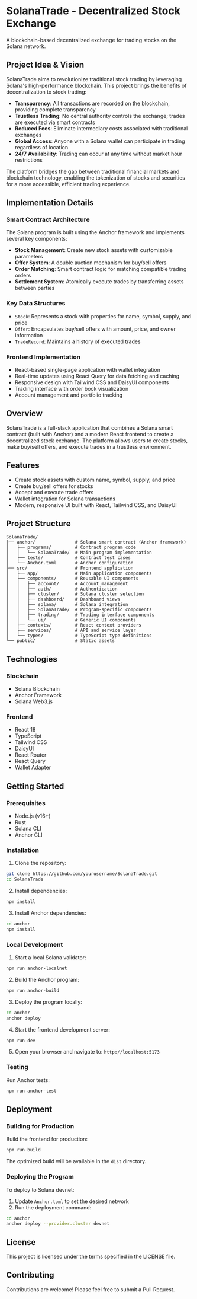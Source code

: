 # SolanaTrade - Decentralized Stock Exchange

A blockchain-based decentralized exchange for trading stocks on the Solana network.

## Project Idea & Vision

SolanaTrade aims to revolutionize traditional stock trading by leveraging Solana's high-performance blockchain. This project brings the benefits of decentralization to stock trading:

- **Transparency**: All transactions are recorded on the blockchain, providing complete transparency
- **Trustless Trading**: No central authority controls the exchange; trades are executed via smart contracts
- **Reduced Fees**: Eliminate intermediary costs associated with traditional exchanges
- **Global Access**: Anyone with a Solana wallet can participate in trading regardless of location
- **24/7 Availability**: Trading can occur at any time without market hour restrictions

The platform bridges the gap between traditional financial markets and blockchain technology, enabling the tokenization of stocks and securities for a more accessible, efficient trading experience.

## Implementation Details

### Smart Contract Architecture

The Solana program is built using the Anchor framework and implements several key components:

- **Stock Management**: Create new stock assets with customizable parameters
- **Offer System**: A double auction mechanism for buy/sell offers
- **Order Matching**: Smart contract logic for matching compatible trading orders
- **Settlement System**: Atomically execute trades by transferring assets between parties

### Key Data Structures
- `Stock`: Represents a stock with properties for name, symbol, supply, and price
- `Offer`: Encapsulates buy/sell offers with amount, price, and owner information
- `TradeRecord`: Maintains a history of executed trades

### Frontend Implementation
- React-based single-page application with wallet integration
- Real-time updates using React Query for data fetching and caching
- Responsive design with Tailwind CSS and DaisyUI components
- Trading interface with order book visualization
- Account management and portfolio tracking

## Overview

SolanaTrade is a full-stack application that combines a Solana smart contract (built with Anchor) and a modern React frontend to create a decentralized stock exchange. The platform allows users to create stocks, make buy/sell offers, and execute trades in a trustless environment.

## Features

- Create stock assets with custom name, symbol, supply, and price
- Create buy/sell offers for stocks
- Accept and execute trade offers
- Wallet integration for Solana transactions
- Modern, responsive UI built with React, Tailwind CSS, and DaisyUI

## Project Structure

```
SolanaTrade/
├── anchor/               # Solana smart contract (Anchor framework)
│   ├── programs/         # Contract program code
│   │   └── SolanaTrade/  # Main program implementation
│   ├── tests/            # Contract test cases
│   └── Anchor.toml       # Anchor configuration
├── src/                  # Frontend application
│   ├── app/              # Main application components
│   ├── components/       # Reusable UI components
│   │   ├── account/      # Account management
│   │   ├── auth/         # Authentication
│   │   ├── cluster/      # Solana cluster selection
│   │   ├── dashboard/    # Dashboard views
│   │   ├── solana/       # Solana integration
│   │   ├── SolanaTrade/  # Program-specific components
│   │   ├── trading/      # Trading interface components
│   │   └── ui/           # Generic UI components
│   ├── contexts/         # React context providers
│   ├── services/         # API and service layer
│   └── types/            # TypeScript type definitions
└── public/               # Static assets
```

## Technologies

### Blockchain
- Solana Blockchain
- Anchor Framework
- Solana Web3.js

### Frontend
- React 18
- TypeScript
- Tailwind CSS
- DaisyUI
- React Router
- React Query
- Wallet Adapter

## Getting Started

### Prerequisites

- Node.js (v16+)
- Rust
- Solana CLI
- Anchor CLI

### Installation

1. Clone the repository:
```bash
git clone https://github.com/yourusername/SolanaTrade.git
cd SolanaTrade
```

2. Install dependencies:
```bash
npm install
```

3. Install Anchor dependencies:
```bash
cd anchor
npm install
```

### Local Development

1. Start a local Solana validator:
```bash
npm run anchor-localnet
```

2. Build the Anchor program:
```bash
npm run anchor-build
```

3. Deploy the program locally:
```bash
cd anchor
anchor deploy
```

4. Start the frontend development server:
```bash
npm run dev
```

5. Open your browser and navigate to: `http://localhost:5173`

### Testing

Run Anchor tests:
```bash
npm run anchor-test
```

## Deployment

### Building for Production

Build the frontend for production:
```bash
npm run build
```

The optimized build will be available in the `dist` directory.

### Deploying the Program

To deploy to Solana devnet:
1. Update `Anchor.toml` to set the desired network
2. Run the deployment command:
```bash
cd anchor
anchor deploy --provider.cluster devnet
```

## License

This project is licensed under the terms specified in the LICENSE file.

## Contributing

Contributions are welcome! Please feel free to submit a Pull Request. 